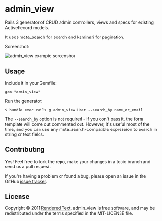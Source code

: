 # admin_view

Rails 3 generator of CRUD admin controllers, views and specs for existing ActiveRecord models.

It uses [meta_search](https://github.com/ernie/meta_search) for search and [kaminari](https://github.com/amatsuda/kaminari) for pagination.

Screenshot:

![admin_view example screenshot](http://renderedtext.com/images/blog/admin_view.png)

## Usage

Include it in your Gemfile:

	gem "admin_view"

Run the generator:

	$ bundle exec rails g admin_view User --search_by name_or_email

The `--search_by` option is not required - if you don't pass it, the form template will come out commented out. However, it's useful most of the time, and you can use any meta_search-compatible expression to search in string or text fields.

## Contributing

Yes! Feel free to fork the repo, make your changes in a topic branch and send us a pull request.

If you're having a problem or found a bug, please open an issue in the GitHub [issue tracker](https://github.com/renderedtext/admin_view/issues).

## License

Copyright © 2011 [Rendered Text](http://renderedtext.com). admin_view is free software, and may be redistributed under the terms specified in the MIT-LICENSE file.
